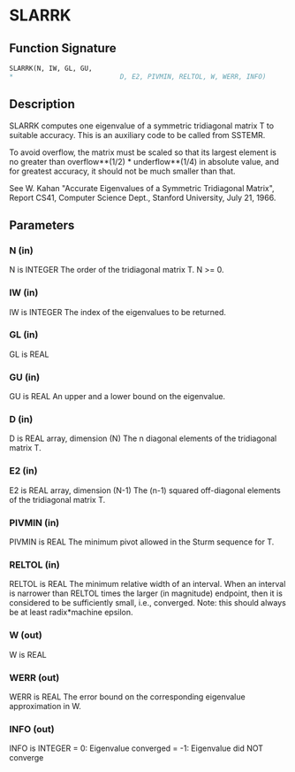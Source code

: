 # SLARRK

## Function Signature

```fortran
SLARRK(N, IW, GL, GU,
*                           D, E2, PIVMIN, RELTOL, W, WERR, INFO)
```

## Description


 SLARRK computes one eigenvalue of a symmetric tridiagonal
 matrix T to suitable accuracy. This is an auxiliary code to be
 called from SSTEMR.

 To avoid overflow, the matrix must be scaled so that its
 largest element is no greater than overflow**(1/2) * underflow**(1/4) in absolute value, and for greatest
 accuracy, it should not be much smaller than that.

 See W. Kahan "Accurate Eigenvalues of a Symmetric Tridiagonal
 Matrix", Report CS41, Computer Science Dept., Stanford
 University, July 21, 1966.

## Parameters

### N (in)

N is INTEGER The order of the tridiagonal matrix T. N >= 0.

### IW (in)

IW is INTEGER The index of the eigenvalues to be returned.

### GL (in)

GL is REAL

### GU (in)

GU is REAL An upper and a lower bound on the eigenvalue.

### D (in)

D is REAL array, dimension (N) The n diagonal elements of the tridiagonal matrix T.

### E2 (in)

E2 is REAL array, dimension (N-1) The (n-1) squared off-diagonal elements of the tridiagonal matrix T.

### PIVMIN (in)

PIVMIN is REAL The minimum pivot allowed in the Sturm sequence for T.

### RELTOL (in)

RELTOL is REAL The minimum relative width of an interval. When an interval is narrower than RELTOL times the larger (in magnitude) endpoint, then it is considered to be sufficiently small, i.e., converged. Note: this should always be at least radix*machine epsilon.

### W (out)

W is REAL

### WERR (out)

WERR is REAL The error bound on the corresponding eigenvalue approximation in W.

### INFO (out)

INFO is INTEGER = 0: Eigenvalue converged = -1: Eigenvalue did NOT converge

